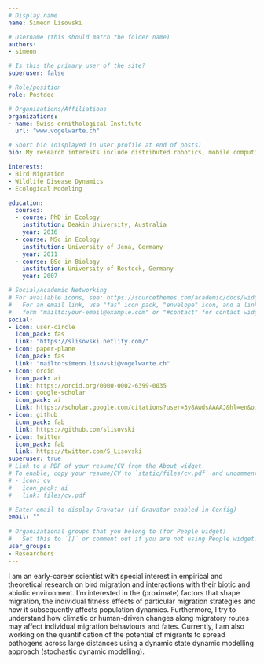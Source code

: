 ```yaml
---
# Display name
name: Simeon Lisovski

# Username (this should match the folder name)
authors:
- simeon

# Is this the primary user of the site?
superuser: false

# Role/position
role: Postdoc

# Organizations/Affiliations
organizations:
- name: Swiss ornithological Institute
  url: "www.vogelwarte.ch"

# Short bio (displayed in user profile at end of posts)
bio: My research interests include distributed robotics, mobile computing and programmable matter.

interests:
- Bird Migration
- Wildlife Disease Dynamics
- Ecological Modeling

education:
  courses:
  - course: PhD in Ecology
    institution: Deakin University, Australia
    year: 2016
  - course: MSc in Ecology
    institution: University of Jena, Germany
    year: 2011
  - course: BSc in Biology
    institution: University of Rostock, Germany
    year: 2007

# Social/Academic Networking
# For available icons, see: https://sourcethemes.com/academic/docs/widgets/#icons
#   For an email link, use "fas" icon pack, "envelope" icon, and a link in the
#   form "mailto:your-email@example.com" or "#contact" for contact widget.
social:
- icon: user-circle
  icon_pack: fas
  link: "https://slisovski.netlify.com/"
- icon: paper-plane
  icon_pack: fas
  link: "mailto:simeon.lisovski@vogelwarte.ch"
- icon: orcid
  icon_pack: ai
  link: https://orcid.org/0000-0002-6399-0035
- icon: google-scholar
  icon_pack: ai
  link: https://scholar.google.com/citations?user=3y8AwdsAAAAJ&hl=en&oi=ao
- icon: github
  icon_pack: fab
  link: https://github.com/slisovski
- icon: twitter
  icon_pack: fab
  link: https://twitter.com/S_Lisovski
superuser: true
# Link to a PDF of your resume/CV from the About widget.
# To enable, copy your resume/CV to `static/files/cv.pdf` and uncomment the lines below.  
# - icon: cv
#   icon_pack: ai
#   link: files/cv.pdf

# Enter email to display Gravatar (if Gravatar enabled in Config)
email: ""
  
# Organizational groups that you belong to (for People widget)
#   Set this to `[]` or comment out if you are not using People widget.  
user_groups:
- Researchers
---
```


I am an early-career scientist with special interest in empirical and theoretical research on bird migration and interactions with their biotic and abiotic environment. I’m interested in the (proximate) factors that shape migration, the individual fitness effects of particular migration strategies and how it subsequently affects population dynamics. Furthermore, I try to understand how climatic or human-driven changes along migratory routes may affect individual migration behaviours and fates. Currently, I am also working on the quantification of the potential of migrants to spread pathogens across large distances using a dynamic state dynamic modelling approach (stochastic dynamic modelling).
